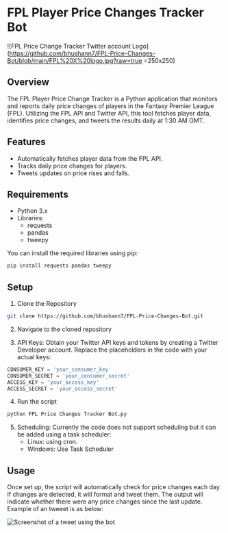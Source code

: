 #  FPL Player Price Changes Tracker Bot

![FPL Price Change Tracker Twitter account Logo](https://github.com/bhushann7/FPL-Price-Changes-Bot/blob/main/FPL%20X%20logo.jpg?raw=true =250x250)

## Overview
The FPL Player Price Change Tracker is a Python application that monitors and reports daily price changes of players in the Fantasy Premier League (FPL). Utilizing the FPL API and Twitter API, this tool fetches player data, identifies price changes, and tweets the results daily at 1:30 AM GMT.

## Features
- Automatically fetches player data from the FPL API.
- Tracks daily price changes for players.
- Tweets updates on price rises and falls.

## Requirements
- Python 3.x
- Libraries:
  - requests
  - pandas
  - tweepy

You can install the required libraries using pip:

```bash
pip install requests pandas tweepy
```

## Setup

1) Clone the Repository

```bash
git clone https://github.com/bhushann7/FPL-Price-Changes-Bot.git
```

2) Navigate to the cloned repository

3) API Keys:
Obtain your Twitter API keys and tokens by creating a Twitter Developer account. Replace the placeholders in the code with your actual keys:

```python
CONSUMER_KEY = 'your_consumer_key'
CONSUMER_SECRET = 'your_consumer_secret'
ACCESS_KEY = 'your_access_key'
ACCESS_SECRET = 'your_access_secret'
```

4) Run the script

```bash
python FPL Price Changes Tracker Bot.py
```

5) Scheduling:
    Currently the code does not support scheduling but it can be added using a task scheduler:
    - Linux: using cron.
    - Windows: Use Task Scheduler

## Usage
Once set up, the script will automatically check for price changes each day. If changes are detected, it will format and tweet them. The output will indicate whether there were any price changes since the last update. Example of an tweeet is as below:

![Screenshot of a tweet using the bot](https://github.com/bhushann7/FPL-Price-Changes-Bot/blob/main/Twitter%20post%20screenshot.png?raw=true)

